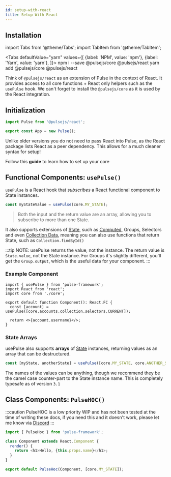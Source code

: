 ```yaml
---
id: setup-with-react
title: Setup With React
---
```


## Installation

import Tabs from '@theme/Tabs';
import TabItem from '@theme/TabItem';

<Tabs
  defaultValue="yarn"
  values={[
    {label: 'NPM', value: 'npm'},
    {label: 'Yarn', value: 'yarn'},
  ]}>
  <TabItem value="npm">
    npm i --save @pulsejs/core @pulsejs/react
  </TabItem>
  <TabItem value="yarn">
    yarn add @pulsejs/core @pulsejs/react
  </TabItem>
</Tabs>

Think of `@pulsejs/react` as an extension of Pulse in the context of React. It provides access to all core functions + React only helpers such as the `usePulse` hook. We can't forget to install the `@pulsejs/core` as it is used by the React integration.

## Initialization

```js
import Pulse from '@pulsejs/react';

export const App = new Pulse();
```

Unlike older versions you do not need to pass React into Pulse, as the React package lists React as a peer dependency. This allows for a much cleaner syntax for setup!

Follow this **guide** to learn how to set up your core

## Functional Components: `usePulse()`

`usePulse` is a React hook that _subscribes_ a React functional component to State instances.

```ts
const myStateValue = usePulse(core.MY_STATE);
```

> Both the input and the return value are an array, allowing you to subscribe to more than one State.

It also supports extensions of [State](../main/state.md), such as [Computed](../main/computed.md), Groups, Selectors and even [Collection Data](../main/collections.md), meaning you can also use functions that return State, such as `Collection.findById()`

:::tip NOTE: usePulse returns the value, not the instance.
The return value is `State.value`, not the State instance. For Groups it's slightly different, you'll get the `Group.output`, which is the useful data for your component.
:::

### Example Component

```tsx
import { usePulse } from 'pulse-framework';
import React from 'react';
import core from './core';

export default function Component(): React.FC {
  const [account] = usePulse([core.accounts.collection.selectors.CURRENT]);

  return <>{account.username}</>;
}
```
### State Arrays

usePulse also supports **arrays** of [State](../main/state.md) instances, returning values as an array that can be destructured.

```ts
const [myState, anotherState] = usePulse([core.MY_STATE, core.ANOTHER_STATE]);
```
 The names of the values can be anything, though we recommend they be the camel case counter-part to the State instance name. This is completely typesafe as of version `3.1`
  

## Class Components: `PulseHOC()`
:::caution
PulseHOC is a low priority WIP and has not been tested at the time of writing these docs, if you need this and it doesn't work, please let me know via [Discord](https://discord.gg/WYUDQq)
:::

```js
import { PulseHoc } from 'pulse-framework';

class Component extends React.Component {
  render() {
    return <h1>Hello, {this.props.name}</h1>;
  }
}

export default PulseHoc(Component, [core.MY_STATE]);
```


